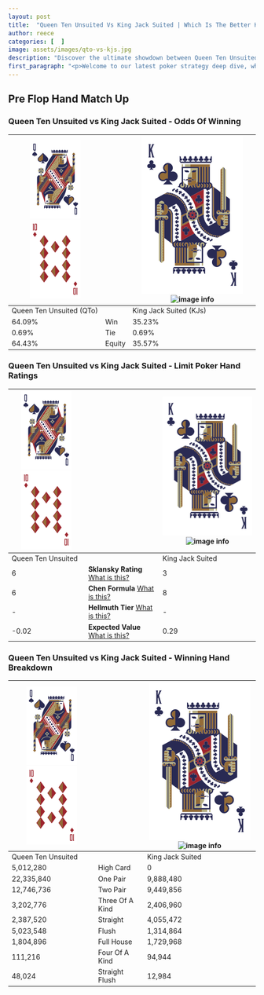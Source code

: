 ```yaml
---
layout: post
title:  "Queen Ten Unsuited Vs King Jack Suited | Which Is The Better Hand In Poker? A Complete Guide"
author: reece
categories: [  ]
image: assets/images/qto-vs-kjs.jpg
description: "Discover the ultimate showdown between Queen Ten Unsuited and King Jack Suited in poker! Uncover the odds, strategies, and scenarios where one hand triumphs over the other. Get ready to up your poker game with this thrilling analysis."
first_paragraph: "<p>Welcome to our latest poker strategy deep dive, where we're pitting two distinct hands against each other in a high-stakes showdown: Queen Ten Unsuited vs King Jack Suited.</p><p>In the dynamic world of poker, every decision counts, and knowing which hand holds the upper hand is key to your success at the table.</p><p>In this article, we'll dissect these two hands, explore the scenarios where one dominates the other, and equip you with the knowledge to make strategic choices that can tip the odds in your favor.</p><p>Get ready to unravel the intriguing dynamics of these poker hands and elevate your game to new heights.</p>"
---
```




[comment]: # (sp0)

## Pre Flop Hand Match Up

<div class="table hand-ratings" markdown="1"> 



### Queen Ten Unsuited vs King Jack Suited - Odds Of Winning


    
| ![image info](assets/images/hand1/Q.png) ![image info](assets/images/hand1/To.png) |  | ![image info](assets/images/hand2/K.png) ![image info](assets/images/hand2/Js.png) |
| -------- | -------- | -------- |
| Queen Ten Unsuited (QTo) |  | King Jack Suited (KJs) |
| 64.09% | Win | 35.23% |
| 0.69% | Tie | 0.69% |
| 64.43% | Equity | 35.57% |




[comment]: # (sp1)



### Queen Ten Unsuited vs King Jack Suited - Limit Poker Hand Ratings


    
| ![image info](assets/images/hand1/Q.png) ![image info](assets/images/hand1/To.png) |  | ![image info](assets/images/hand2/K.png) ![image info](assets/images/hand2/Js.png) |
| -------- | -------- | -------- |
| Queen Ten Unsuited |  | King Jack Suited |
| 6 | **Sklansky Rating** [What is this?](/sklansky-rating-explained) | 3 |
| 6 | **Chen Formula** [What is this?](/chen-formula-explained) | 8 |
| - | **Hellmuth Tier** [What is this?](/Hellmuth-tier-explained) | - |
| -0.02 | **Expected Value** [What is this?](/expected-value-explained) | 0.29 |




[comment]: # (sp2)



### Queen Ten Unsuited vs King Jack Suited - Winning Hand Breakdown


    
| ![image info](assets/images/hand1/Q.png) ![image info](assets/images/hand1/To.png) |  | ![image info](assets/images/hand2/K.png) ![image info](assets/images/hand2/Js.png) |
| -------- | -------- | -------- |
| Queen Ten Unsuited |  | King Jack Suited |
| 5,012,280 | High Card | 0 |
| 22,335,840 | One Pair | 9,888,480 |
| 12,746,736 | Two Pair | 9,449,856 |
| 3,202,776 | Three Of A Kind | 2,406,960 |
| 2,387,520 | Straight | 4,055,472 |
| 5,023,548 | Flush | 1,314,864 |
| 1,804,896 | Full House | 1,729,968 |
| 111,216 | Four Of A Kind | 94,944 |
| 48,024 | Straight Flush | 12,984 |




[comment]: # (sp3)



</div>

[comment]: # (sp4)



[comment]: # (sp5)

